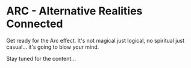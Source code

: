 # ARC - Alternative Realities Connected

Get ready for the Arc effect. It's not magical just logical, no spiritual just casual... it's going to blow your mind.

Stay tuned for the content...
